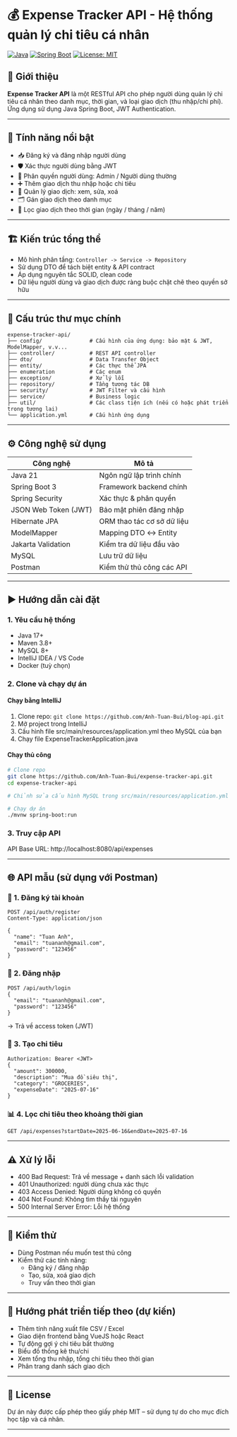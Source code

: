 # 💰 Expense Tracker API - Hệ thống quản lý chi tiêu cá nhân

[![Java](https://img.shields.io/badge/Java-21-blue)](https://openjdk.org/projects/jdk/17/)
[![Spring Boot](https://img.shields.io/badge/Spring%20Boot-3.5.0-brightgreen)](https://spring.io/projects/spring-boot)
[![License: MIT](https://img.shields.io/badge/license-MIT-blue.svg)](LICENSE)

## 📘 Giới thiệu

**Expense Tracker API** là một RESTful API cho phép người dùng quản lý chi tiêu cá nhân theo danh mục, thời gian, và loại giao dịch (thu nhập/chi phí). Ứng dụng sử dụng Java Spring Boot, JWT Authentication.

---

## 🧩 Tính năng nổi bật
- 📥 Đăng ký và đăng nhập người dùng
- 🛡️ Xác thực người dùng bằng JWT
- 🔐 Phân quyền người dùng: Admin / Người dùng thường
- ➕ Thêm giao dịch thu nhập hoặc chi tiêu
- 🧾 Quản lý giao dịch: xem, sửa, xoá
- 🗂️ Gán giao dịch theo danh mục
- 📆 Lọc giao dịch theo thời gian (ngày / tháng / năm)

---

## 🏗️ Kiến trúc tổng thể

- Mô hình phân tầng: `Controller -> Service -> Repository`
- Sử dụng DTO để tách biệt entity & API contract
- Áp dụng nguyên tắc SOLID, clean code
- Dữ liệu người dùng và giao dịch được ràng buộc chặt chẽ theo quyền sở hữu

---

## 📁 Cấu trúc thư mục chính
```
expense-tracker-api/
├── config/               # Cấu hình của ứng dụng: bảo mật & JWT, ModelMapper, v.v...
├── controller/           # REST API controller
├── dto/                  # Data Transfer Object
├── entity/               # Các thực thể JPA
├── enumeration           # Các enum
├── exception/            # Xử lý lỗi
├── repository/           # Tầng tương tác DB
├── security/             # JWT Filter và cấu hình
├── service/              # Business logic
├── util/                 # Các class tiện ích (nếu có hoặc phát triển trong tương lai)
└── application.yml       # Cấu hình ứng dụng
```

---

## ⚙️ Công nghệ sử dụng

| Công nghệ | Mô tả |
|----------|-------|
| Java 21 | Ngôn ngữ lập trình chính |
| Spring Boot 3 | Framework backend chính |
| Spring Security | Xác thực & phân quyền |
| JSON Web Token (JWT) | Bảo mật phiên đăng nhập |
| Hibernate JPA | ORM thao tác cơ sở dữ liệu |
| ModelMapper | Mapping DTO ↔ Entity |
| Jakarta Validation | Kiểm tra dữ liệu đầu vào |
| MySQL | Lưu trữ dữ liệu |
| Postman | Kiểm thử thủ công các API |

---

## ▶️ Hướng dẫn cài đặt
### 1. Yêu cầu hệ thống
- Java 17+
- Maven 3.8+
- MySQL 8+
- IntelliJ IDEA / VS Code
- Docker (tuỳ chọn)

### 2. Clone và chạy dự án
#### Chạy bằng IntelliJ
1. Clone repo:
   `git clone https://github.com/Anh-Tuan-Bui/blog-api.git`
2. Mở project trong IntelliJ
3. Cấu hình file src/main/resources/application.yml theo MySQL của bạn
4. Chạy file ExpenseTrackerApplication.java

#### Chạy thủ công
```bash
# Clone repo
git clone https://github.com/Anh-Tuan-Bui/expense-tracker-api.git
cd expense-tracker-api

# Chỉnh sửa cấu hình MySQL trong src/main/resources/application.yml theo MySQL của bạn

# Chạy dự án
./mvnw spring-boot:run
```

### 3. Truy cập API
API Base URL: http://localhost:8080/api/expenses

---

## 🌐 API mẫu (sử dụng với Postman)
### 📝 1. Đăng ký tài khoản
```http
POST /api/auth/register
Content-Type: application/json

{
  "name": "Tuan Anh",
  "email": "tuananh@gmail.com",
  "password": "123456"
}
```

### 🔑 2. Đăng nhập
```http
POST /api/auth/login
{
  "email": "tuananh@gmail.com",
  "password": "123456"
}
```
→ Trả về access token (JWT)

### 💸 3. Tạo chi tiêu
```POST /api/expenses
Authorization: Bearer <JWT>
{
  "amount": 300000,
  "description": "Mua đồ siêu thị",
  "category": "GROCERIES",
  "expenseDate": "2025-07-16"
}
```

### 📊 4. Lọc chi tiêu theo khoảng thời gian
```
GET /api/expenses?startDate=2025-06-16&endDate=2025-07-16
```

---

## ⚠️ Xử lý lỗi
- 400 Bad Request: Trả về message + danh sách lỗi validation
- 401 Unauthorized: người dùng chưa xác thực
- 403 Access Denied: Người dùng không có quyền
- 404 Not Found: Không tìm thấy tài nguyên
- 500 Internal Server Error: Lỗi hệ thống

---

## 🧪 Kiểm thử
- Dùng Postman nếu muốn test thủ công
- Kiểm thử các tính năng:
    - Đăng ký / đăng nhập
    - Tạo, sửa, xoá giao dịch
    - Truy vấn theo thời gian

---

## 🧠 Hướng phát triển tiếp theo (dự kiến)
- Thêm tính năng xuất file CSV / Excel
- Giao diện frontend bằng VueJS hoặc React
- Tự động gợi ý chi tiêu bất thường
- Biểu đồ thống kê thu/chi
- Xem tổng thu nhập, tổng chi tiêu theo thời gian
- Phân trang danh sách giao dịch

---

## 📄 License
Dự án này được cấp phép theo giấy phép MIT – sử dụng tự do cho mục đích học tập và cá nhân.

---